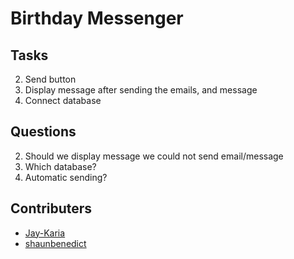 # Birthday Messenger

## Tasks

2. Send button
3. Display message after sending the emails, and message
4. Connect database

## Questions

2. Should we display message we could not send email/message
3. Which database?
4. Automatic sending?

## Contributers

- [Jay-Karia](https://github.com/Jay-Karia)
- [shaunbenedict](https://github.com/shaunbenedict)

